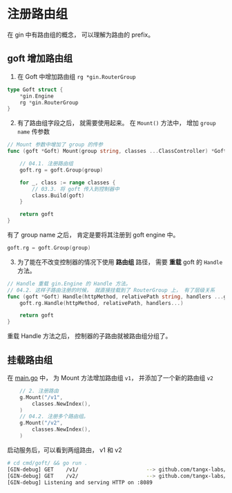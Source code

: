 # 注册路由组

在 gin 中有路由组的概念， 可以理解为路由的 prefix。

## goft 增加路由组

1. 在 Goft 中增加路由组 `rg *gin.RouterGroup`

```go
type Goft struct {
	*gin.Engine
	rg *gin.RouterGroup
}
```

2. 有了路由组字段之后， 就需要使用起来。 在 `Mount()` 方法中， 增加 `group name` 传参数

```go
// Mount 参数中增加了 group 的传参
func (goft *Goft) Mount(group string, classes ...ClassController) *Goft {

	// 04.1. 注册路由组
	goft.rg = goft.Group(group)

	for _, class := range classes {
		// 03.3. 将 goft 传入到控制器中
		class.Build(goft)
	}

	return goft
}
```

有了 group name 之后， 肯定是要将其注册到 goft engine 中。  

```go
goft.rg = goft.Group(group)
```

3. 为了能在不改变控制器的情况下使用 **路由组** 路径， 需要 **重载** goft 的 `Handle` 方法。

```go
// Handle 重载 gin.Engine 的 Handle 方法。
// 04.2. 这样子路由注册的时候， 就直接挂载到了 RouterGroup 上， 有了层级关系
func (goft *Goft) Handle(httpMethod, relativePath string, handlers ...gin.HandlerFunc) {
	goft.rg.Handle(httpMethod, relativePath, handlers...)

    return goft
}
```

重载 Handle 方法之后， 控制器的子路由就被路由组分组了。


## 挂载路由组

在 [main.go](/cmd/goft/main.go) 中， 为 Mount 方法增加路由组 `v1`， 并添加了一个新的路由组 `v2`

```go
	// 2. 注册路由
	g.Mount("/v1",
		classes.NewIndex(),
	)
	// 04.2. 注册多个路由组。
	g.Mount("/v2",
		classes.NewIndex(),
	)
```

启动服务后，可以看到两组路由， v1 和 v2

```bash
# cd cmd/goft/ && go run .
[GIN-debug] GET    /v1/                      --> github.com/tangx-labs/gin-goft/classes.handlerIndex (3 handlers)
[GIN-debug] GET    /v2/                      --> github.com/tangx-labs/gin-goft/classes.handlerIndex (3 handlers)
[GIN-debug] Listening and serving HTTP on :8089
```